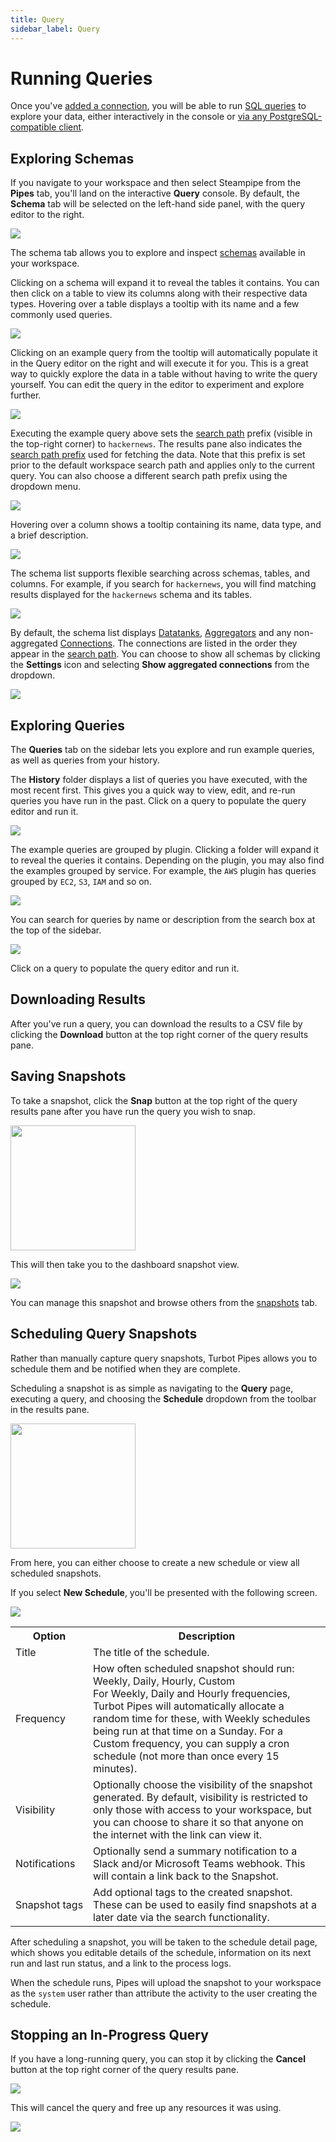 ```yaml
---
title: Query
sidebar_label: Query
---
```



# Running Queries

Once you've [added a connection](/pipes/docs/using/steampipe/connections), you will be able to run [SQL queries](https://steampipe.io/docs/sql/steampipe-sql) to explore your data, either interactively in the console or [via any PostgreSQL-compatible client](/pipes/docs/connect).


## Exploring Schemas
 
If you navigate to your workspace and then select Steampipe from the **Pipes** tab, you'll land on the interactive **Query** console. By default, the **Schema** tab will be selected on the left-hand side panel, with the query editor to the right.

<img src="/images/docs/pipes/steampipe/pipes_schemas_landing.png" />
<br />

The schema tab allows you to explore and inspect [schemas](/pipes/docs/using/steampipe/connections#adding-a-connection-schema) available in your workspace.

Clicking on a schema will expand it to reveal the tables it contains. You can then click on a table to view its columns along with their respective data types.  Hovering over a table displays a tooltip with its name and a few commonly used queries.

<img src="/images/docs/pipes/steampipe/pipes_schemas_explore.png" />
<br />

Clicking on an example query from the tooltip will automatically populate it in the Query editor on the right and will execute it for you. This is a great way to quickly explore the data in a table without having to write the query yourself.  You can edit the query in the editor to experiment and explore further.

<img src="/images/docs/pipes/steampipe/pipes_schemas_execute_example.png" />
<br />

Executing the example query above sets the [search path](/pipes/docs/using/steampipe#steampipe-database-search-path) prefix (visible in the top-right corner) to `hackernews`. The results pane also indicates the [search path prefix](https://steampipe.io/docs/guides/search-path#search-path-prefix) used for fetching the data. Note that this prefix is set prior to the default workspace search path and applies only to the current query. You can also choose a different search path prefix using the dropdown menu.

<img src="/images/docs/pipes/steampipe/pipes_schemas_search_path_prefix.png" />
<br />

Hovering over a column shows a tooltip containing its name, data type, and a brief description.

<img src="/images/docs/pipes/steampipe/pipes_schemas_table_column_tooltip.png" />
<br />

The schema list supports flexible searching across schemas, tables, and columns. For example, if you search for `hackernews`, you will find matching results displayed for the `hackernews` schema and its tables.

<img src="/images/docs/pipes/steampipe/pipes_schemas_search.png" />
<br />

By default, the schema list displays [Datatanks](/pipes/docs/using/steampipe/datatank), [Aggregators](/pipes/docs/using/steampipe/aggregators) and any non-aggregated [Connections](/pipes/docs/using/steampipe/connections). The connections are listed in the order they appear in the [search path](/pipes/docs/using/steampipe#steampipe-database-search-path).  You can choose to show all schemas by clicking the **Settings** icon and selecting **Show aggregated connections** from the dropdown.

<img src="/images/docs/pipes/steampipe/pipes_schemas_showall.png" />
<br />


## Exploring Queries

The **Queries** tab on the sidebar lets you explore and run example queries, as well as queries from your history.

The **History** folder displays a list of queries you have executed, with the most recent first. This gives you a quick way to view, edit, and re-run queries you have run in the past.  Click on a query to populate the query editor and run it.

<img src="/images/docs/pipes/steampipe/pipes_query_history.png" />
<br />

The example queries are grouped by plugin. Clicking a folder will expand it to reveal the queries it contains. Depending on the plugin, you may also find the examples grouped by service. For example, the `AWS` plugin has queries grouped by `EC2`, `S3`, `IAM` and so on.

<img src="/images/docs/pipes/steampipe/pipes_query_landing.png" />
<br />

You can search for queries by name or description from the search box at the top of the sidebar.

<img src="/images/docs/pipes/steampipe/pipes_query_execute_example.png" />
<br />


Click on a query to populate the query editor and run it.

## Downloading Results

After you've run a query, you can download the results to a CSV file by clicking the **Download** button at the top right corner of the query results pane.

## Saving Snapshots

To take a snapshot, click the **Snap** button at the top right of the query results pane after you have run the query you wish to snap.

<img src="/images/docs/pipes/steampipe/pipes_schemas_query_result_toolbar.png" width="200pt"/>
<br />

This will then take you to the dashboard snapshot view.

<img src="/images/docs/pipes/steampipe/pipes_query_snapshot.png" />
<br />

You can manage this snapshot and browse others from the [snapshots](/pipes/docs/using/steampipe/snapshots) tab.

## Scheduling Query Snapshots

Rather than manually capture query snapshots, Turbot Pipes allows you to schedule them and be notified when they are complete.

Scheduling a snapshot is as simple as navigating to the **Query** page, executing a query, and choosing the **Schedule** dropdown from the toolbar in the results pane.

<img src="/images/docs/pipes/steampipe/pipes_query_schedule_snapshot.png" width="200pt"/>
<br />

From here, you can either choose to create a new schedule or view all scheduled snapshots.

If you select **New Schedule**, you'll be presented with the following screen.

<img src="/images/docs/pipes/steampipe/pipes_query_new_schedule_snapshot.png"/>
<br />

<table>
  <tr>
    <th>Option</th>
    <th>Description</th>
  </tr>
  <tr>
    <td nowrap="true">Title</td>
    <td>The title of the schedule.</td>
  </tr>

  <tr>
    <td nowrap="true">Frequency</td>
    <td>How often scheduled snapshot should run: 
       <inlineCode>Weekly</inlineCode>, <inlineCode>Daily</inlineCode>, <inlineCode>Hourly</inlineCode>, <inlineCode>Custom</inlineCode><br/>
 For <inlineCode>Weekly</inlineCode>, <inlineCode>Daily</inlineCode> and <inlineCode>Hourly</inlineCode> frequencies, Turbot Pipes will automatically allocate a random time for these, with <inlineCode>Weekly</inlineCode> schedules being run at that time on a Sunday. For a <inlineCode>Custom</inlineCode> frequency, you can supply a cron schedule (not more than once every 15 minutes).
    </td>

  </tr>

  <tr>
    <td nowrap="true">Visibility</td>
    <td>Optionally choose the visibility of the snapshot generated. By default, visibility is restricted to only those with access to your workspace, but you can choose to share it so that anyone on the internet with the link can view it.</td>
  </tr>

  <tr>
    <td nowrap="true">Notifications</td>
    <td>Optionally send a summary notification to a Slack and/or Microsoft Teams webhook. This will contain a link back to the Snapshot.
    </td>
  </tr>

  <tr>
    <td nowrap="true">Snapshot tags</td>
    <td>Add optional tags to the created snapshot. These can be used to easily find snapshots at a later date via the search functionality.</td>
  </tr>
</table>

After scheduling a snapshot, you will be taken to the schedule detail page, which shows you editable details of the schedule, information on its next run and last run status, and a link to the process logs.

When the schedule runs, Pipes will upload the snapshot to your workspace as the `system` user rather than attribute the activity to the user creating the schedule.

## Stopping an In-Progress Query

If you have a long-running query, you can stop it by clicking the **Cancel** button at the top right corner of the query results pane.

![](/images/docs/pipes/steampipe/pipes_query_cancel_button.png)

This will cancel the query and free up any resources it was using.

![](/images/docs/pipes/steampipe/pipes_query_cancelled.png)